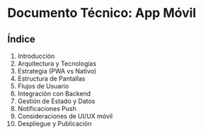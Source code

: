 # Documento Técnico: App Móvil

## Índice
1. Introducción
2. Arquitectura y Tecnologías
3. Estrategia (PWA vs Nativo)
4. Estructura de Pantallas
5. Flujos de Usuario
6. Integración con Backend
7. Gestión de Estado y Datos
8. Notificaciones Push
9. Consideraciones de UI/UX móvil
10. Despliegue y Publicación
